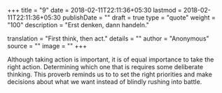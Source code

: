 +++
title        = "9"
date         = 2018-02-11T22:11:36+05:30
lastmod      = 2018-02-11T22:11:36+05:30
publishDate  = ""
draft        = true
type         = "quote"
weight       = "100"
description  = "Erst denken, dann handeln."

translation  = "First think, then act."
details      = ""
author       = "Anonymous"
source       = ""
image        = ""
+++

Although taking action is important, it is of equal importance to take
the right action. Determining which one that is requires some deliberate
thinking. This proverb reminds us to to set the right priorities and make
decisions about what we want instead of blindly rushing into battle.
